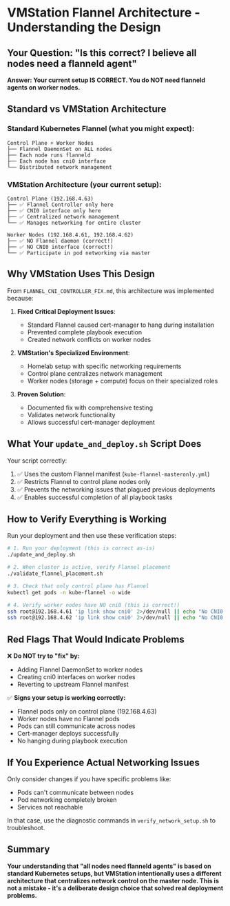 # VMStation Flannel Architecture - Understanding the Design

## Your Question: "Is this correct? I believe all nodes need a flanneld agent"

**Answer: Your current setup IS CORRECT. You do NOT need flanneld agents on worker nodes.**

## Standard vs VMStation Architecture

### Standard Kubernetes Flannel (what you might expect):
```
Control Plane + Worker Nodes
├── Flannel DaemonSet on ALL nodes
├── Each node runs flanneld
├── Each node has cni0 interface
└── Distributed network management
```

### VMStation Architecture (your current setup):
```
Control Plane (192.168.4.63)
├── ✅ Flannel Controller only here
├── ✅ CNI0 interface only here  
├── ✅ Centralized network management
└── ✅ Manages networking for entire cluster

Worker Nodes (192.168.4.61, 192.168.4.62)
├── ✅ NO Flannel daemon (correct!)
├── ✅ NO CNI0 interface (correct!)
└── ✅ Participate in pod networking via master
```

## Why VMStation Uses This Design

From `FLANNEL_CNI_CONTROLLER_FIX.md`, this architecture was implemented because:

1. **Fixed Critical Deployment Issues**:
   - Standard Flannel caused cert-manager to hang during installation
   - Prevented complete playbook execution
   - Created network conflicts on worker nodes

2. **VMStation's Specialized Environment**:
   - Homelab setup with specific networking requirements
   - Control plane centralizes network management  
   - Worker nodes (storage + compute) focus on their specialized roles

3. **Proven Solution**:
   - Documented fix with comprehensive testing
   - Validates network functionality
   - Allows successful cert-manager deployment

## What Your `update_and_deploy.sh` Script Does

Your script correctly:
1. ✅ Uses the custom Flannel manifest (`kube-flannel-masteronly.yml`)
2. ✅ Restricts Flannel to control plane nodes only
3. ✅ Prevents the networking issues that plagued previous deployments
4. ✅ Enables successful completion of all playbook tasks

## How to Verify Everything is Working

Run your deployment and then use these verification steps:

```bash
# 1. Run your deployment (this is correct as-is)
./update_and_deploy.sh

# 2. When cluster is active, verify Flannel placement
./validate_flannel_placement.sh

# 3. Check that only control plane has Flannel
kubectl get pods -n kube-flannel -o wide

# 4. Verify worker nodes have NO cni0 (this is correct!)
ssh root@192.168.4.61 'ip link show cni0' 2>/dev/null || echo "No CNI0 (correct)"
ssh root@192.168.4.62 'ip link show cni0' 2>/dev/null || echo "No CNI0 (correct)"
```

## Red Flags That Would Indicate Problems

❌ **Do NOT try to "fix" by:**
- Adding Flannel DaemonSet to worker nodes
- Creating cni0 interfaces on worker nodes  
- Reverting to upstream Flannel manifest

✅ **Signs your setup is working correctly:**
- Flannel pods only on control plane (192.168.4.63)
- Worker nodes have no Flannel pods
- Pods can still communicate across nodes
- Cert-manager deploys successfully
- No hanging during playbook execution

## If You Experience Actual Networking Issues

Only consider changes if you have specific problems like:
- Pods can't communicate between nodes
- Pod networking completely broken
- Services not reachable

In that case, use the diagnostic commands in `verify_network_setup.sh` to troubleshoot.

## Summary

**Your understanding that "all nodes need flanneld agents" is based on standard Kubernetes setups, but VMStation intentionally uses a different architecture that centralizes network control on the master node. This is not a mistake - it's a deliberate design choice that solved real deployment problems.**